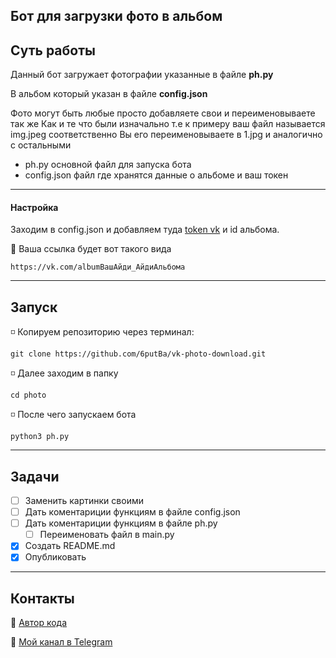 ## Бот для загрузки фото в альбом 

## Суть работы
Данный бот загружает фотографии указанные в файле **ph.py**

В альбом который указан в файле **config.json**

Фото могут быть любые просто добавляете свои и переименовываете так же 
Как и те что были изначально т.е к примеру ваш файл называется img.jpeg соответственно 
Вы его переименовываете в 1.jpg и аналогично с остальными 

- ph.py основной файл для запуска бота
- config.json файл где хранятся данные о альбоме и ваш токен 
____
#### Настройка

Заходим в config.json и добавляем туда [token vk](https://vkhost.github.io/) и id альбома.


:file_folder: Ваша ссылка будет вот такого вида 
```
https://vk.com/albumВашАйди_АйдиАльбома
```
____
## Запуск

:white_medium_small_square: Копируем репозиторию через терминал: 

```
git clone https://github.com/6putBa/vk-photo-download.git
```
:white_medium_small_square: Далее заходим в папку 
```
cd photo
```
:white_medium_small_square: После чего запускаем бота 
```
python3 ph.py 
```
____

## Задачи

- [ ] Заменить картинки своими
- [ ] Дать коментариции функциям в файле config.json
- [ ] Дать коментариции функциям в файле ph.py
  - [ ] Переименовать файл в main.py
- [X] Создать README.md
- [X] Опубликовать

____


## Контакты

 :pushpin: [Автор кода](https://github.com/d3adluvv/photo)
 
 
 
  :pushpin: [Мой канал в Telegram](https://t.me/defgetstart)
 

